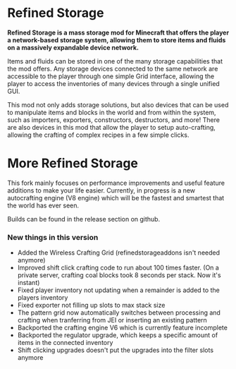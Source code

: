 # Refined Storage

**Refined Storage is a mass storage mod for Minecraft that offers the player a network-based storage system, allowing them to store items and fluids on a massively expandable device network.**

Items and fluids can be stored in one of the many storage capabilities that the mod offers. Any storage devices connected to the same network are accessible to the player through one simple Grid interface, allowing the player to access the inventories of many devices through a single unified GUI.

This mod not only adds storage solutions, but also devices that can be used to manipulate items and blocks in the world and from within the system, such as importers, exporters, constructors, destructors, and more! There are also devices in this mod that allow the player to setup auto-crafting, allowing the crafting of complex recipes in a few simple clicks.

# More Refined Storage

This fork mainly focuses on performance improvements and useful feature additions to make your life easier.
Currently, in progress is a new autocrafting engine (V8 engine) which will be the fastest and smartest that the world has ever seen.

Builds can be found in the release section on github.

### New things in this version
- Added the Wireless Crafting Grid (refinedstorageaddons isn't needed anymore)
- Improved shift click crafting code to run about 100 times faster. (On a private server, crafting coal blocks took 8 seconds per stack. Now it's instant) 
- Fixed player inventory not updating when a remainder is added to the players inventory
- Fixed exporter not filling up slots to max stack size
- The pattern grid now automatically switches between processing and crafting when tranferring from JEI or inserting an existing pattern
- Backported the crafting engine V6 which is currently feature incomplete
- Backported the regulator upgrade, which keeps a specific amount of items in the connected inventory
- Shift clicking upgrades doesn't put the upgrades into the filter slots anymore

